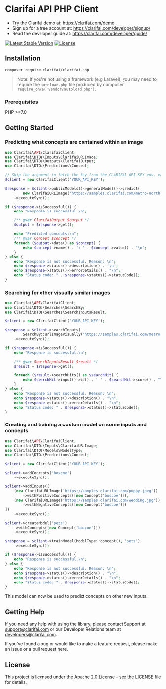 # Clarifai API PHP Client

- Try the Clarifai demo at: https://clarifai.com/demo
- Sign up for a free account at: https://clarifai.com/developer/signup/
- Read the developer guide at: https://clarifai.com/developer/guide/


[![Latest Stable Version](https://poser.pugx.org/clarifai/clarifai-php/version)](https://packagist.org/packages/clarifai/clarifai-php)
[![License](https://poser.pugx.org/clarifai/clarifai-php/license)](https://github.com/Clarifai/clarifai-php/blob/master/LICENSE)


## Installation

`composer require clarifai/clarifai-php`

> Note: If you're not using a framework (e.g Laravel), you may need to require the `autoload.php`
file produced by composer: `require_once('vendor/autoload.php');`

###  Prerequisites

PHP >=7.0

## Getting Started

### Predicting what concepts are contained within an image
```php
use Clarifai\API\ClarifaiClient;
use Clarifai\DTOs\Inputs\ClarifaiURLImage;
use Clarifai\DTOs\Outputs\ClarifaiOutput;
use Clarifai\DTOs\Predictions\Concept;

// Skip the argument to fetch the key from the CLARIFAI_API_KEY env. variable
$client = new ClarifaiClient('YOUR_API_KEY');

$response = $client->publicModels()->generalModel()->predict(
        new ClarifaiURLImage('https://samples.clarifai.com/metro-north.jpg'))
    ->executeSync();

if ($response->isSuccessful()) {
    echo "Response is successful.\n";

    /** @var ClarifaiOutput $output */
    $output = $response->get();

    echo "Predicted concepts:\n";
    /** @var Concept $concept */
    foreach ($output->data() as $concept) {
        echo $concept->name() . ': ' . $concept->value() . "\n";
    }
} else {
    echo "Response is not successful. Reason: \n";
    echo $response->status()->description() . "\n";
    echo $response->status()->errorDetails() . "\n";
    echo "Status code: " . $response->status()->statusCode();
}
```

### Searching for other visually similar images
```php
use Clarifai\API\ClarifaiClient;
use Clarifai\DTOs\Searches\SearchBy;
use Clarifai\DTOs\Searches\SearchInputsResult;

$client = new ClarifaiClient('YOUR_API_KEY');

$response = $client->searchInputs(
        SearchBy::urlImageVisually('https://samples.clarifai.com/metro-north.jpg'))
    ->executeSync();

if ($response->isSuccessful()) {
    echo "Response is successful.\n";

    /** @var SearchInputsResult $result */
    $result = $response->get();

    foreach ($result->searchHits() as $searchHit) {
        echo $searchHit->input()->id() . ' ' . $searchHit->score() . "\n";
    }
} else {
    echo "Response is not successful. Reason: \n";
    echo $response->status()->description() . "\n";
    echo $response->status()->errorDetails() . "\n";
    echo "Status code: " . $response->status()->statusCode();
}
```

### Creating and training a custom model on some inputs and concepts
```php
use Clarifai\API\ClarifaiClient;
use Clarifai\DTOs\Inputs\ClarifaiURLImage;
use Clarifai\DTOs\Models\ModelType;
use Clarifai\DTOs\Predictions\Concept;

$client = new ClarifaiClient('YOUR_API_KEY');

$client->addConcepts('boscoe')
    ->executeSync();

$client->addInputs([
    (new ClarifaiURLImage('https://samples.clarifai.com/puppy.jpeg'))
        ->withPositiveConcepts([new Concept('boscoe')]),
    (new ClarifaiURLImage('https://samples.clarifai.com/wedding.jpg'))
        ->withNegativeConcepts([new Concept('boscoe')])
])
    ->executeSync();

$client->createModel('pets')
    ->withConcepts([new Concept('boscoe')])
    ->executeSync();

$response = $client->trainModel(ModelType::concept(), 'pets')
    ->executeSync();

if ($response->isSuccessful()) {
    echo "Response is successful.\n";
} else {
    echo "Response is not successful. Reason: \n";
    echo $response->status()->description() . "\n";
    echo $response->status()->errorDetails() . "\n";
    echo "Status code: " . $response->status()->statusCode();
}
```

This model can now be used to predict concepts on other new inputs.

## Getting Help

If you need any help with using the library, please contact Support at support@clarifai.com or our
Developer Relations team at developers@clarifai.com.

If you've found a bug or would like to make a feature request, please make an issue or a pull
request here.


## License

This project is licensed under the Apache 2.0 License - see the [LICENSE](LICENSE) file for details.
